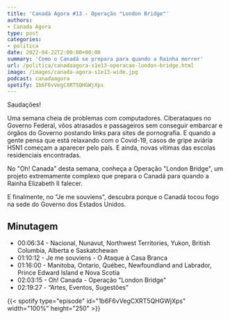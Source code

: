 ```yaml
---
title: 'Canadá Agora #13 - Operação "London Bridge"'
authors:
- Canada Agora
type: post
categories:
- politica
date: 2022-04-22T2:00:00+00:00
summary: 'Como o Canadá se prepara para quando a Rainha morrer'
url: /politica/canadaagora-s1e13-operacao-london-bridge.html
image: /images/canada-agora-s1e13-wide.jpg
podcast: canadaagora
spotify: 1b6F6vVegCXRT5QHGWjXps
---
```


Saudações!

Uma semana cheia de problemas com computadores. Ciberataques no Governo Federal, vôos atrasados e passageiros sem conseguir embarcar e órgãos do Governo postando links para sites de pornografia. E quando a gente pensa que está relaxando com o Covid-19, casos de gripe aviária H5N1 começam a aparecer pelo país. E ainda, novas vítimas das escolas residenciais encontradas.

No "Oh! Canada" desta semana, conheça a Operação "London Bridge", um projeto extremamente complexo que prepara o Canadá para quando a Rainha Elizabeth II falecer.

E finalmente, no "Je me souviens", descubra porque o Canadá tocou fogo na sede do Governo dos Estados Unidos.

## Minutagem

- 00:06:34 - Nacional, Nunavut, Northwest Territories, Yukon, British Columbia, Alberta e Saskatchewan
- 01:10:12 - Je me souviens - O Ataque à Casa Branca
- 01:16:00 - Manitoba, Ontario, Québec, Newfoundland and Labrador, Prince Edward Island e Nova Scotia
- 02:03:15 - Oh! Canada - Operação "London Bridge"
- 02:19:27 - “Artes, Eventos, Sugestões”

{{< spotify type="episode" id="1b6F6vVegCXRT5QHGWjXps" width="100%" height="250" >}}
